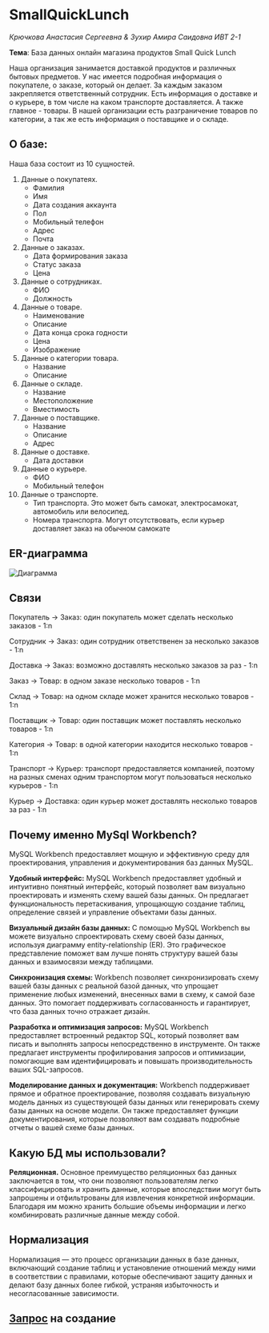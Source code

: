 # SmallQuickLunch
_Крючкова Анастасия Сергеевна & Зухир Амира Саидовна ИВТ 2-1_

__Тема__: База данных онлайн магазина продуктов Small Quick Lunch

Наша организация занимается доставкой продуктов и различных бытовых предметов. У нас имеется подробная информация о покупателе, о заказе, который он делает. За каждым заказом закрепляется ответственный сотрудник. Есть информация о доставке и о курьере, в том числе на каком транспорте доставляется. А также главное - товары. В нашей организации есть разграничение товаров по категории, а так же есть информация о поставщике и о складе.

## О базе:
Наша база состоит из 10 сущностей.
 1. Данные о покупатеях.
       - Фамилия
       - Имя
       - Дата создания аккаунта
       - Пол
       - Мобильный телефон
       - Адрес
       - Почта
 2. Данные о заказах.
       - Дата формирования заказа
       - Статус заказа
       - Цена
 3. Данные о сотрудниках.
       - ФИО
       - Должность
 4. Данные о товаре.
       - Наименование
       - Описание
       - Дата конца срока годности
       - Цена
       - Изображение
 5. Данные о категории товара.
       - Название
       - Описание
 6. Данные о складе.
       - Название
       - Местоположение
       - Вместимость
 7. Данные о поставщике.
       - Название
       - Описание
       - Адрес
 8. Данные о доставке.
       - Дата доставки
 9. Данные о курьере.
       - ФИО
       - Мобильный телефон
 10. Данные о транспорте.
       - Тип транспорта. Это может быть самокат, электросамокат, автомобиль или велосипед.
       - Номера транспорта. Могут отсутствовать, если курьер доставляет заказ на обычном самокате

## ER-диаграмма
![Диаграмма](https://github.com/nestessia/SmallQuickLunch/assets/99599865/742905ce-e23a-4e67-b934-8ddde61aaff1)

## Связи
Покупатель → Заказ: один покупатель может сделать несколько заказов - 1:n

Сотрудник → Заказ: один сотрудник ответственен за несколько заказов - 1:n

Доставка → Заказ: возможно доставлять несколько заказов за раз - 1:n

Заказ → Товар: в одном заказе несколько товаров - 1:n

Склад → Товар: на одном складе может хранится несколько товаров - 1:n

Поставщик → Товар: один поставщик может поставлять несколько товаров - 1:n

Категория → Товар: в одной категории находится несколько товаров - 1:n

Транспорт → Курьер: транспорт предоставляется компанией, поэтому на разных сменах одним транспортом могут пользоваться несколько курьеров - 1:n

Курьер → Доставка: один курьер может доставлять несколько товаров за раз - 1:n

## Почему именно MySql Workbench?

MySQL Workbench предоставляет мощную и эффективную среду для проектирования, управления и документирования баз данных MySQL.

__Удобный интерфейс:__ MySQL Workbench предоставляет удобный и интуитивно понятный интерфейс, который позволяет вам визуально проектировать и изменять схему вашей базы данных. Он предлагает функциональность перетаскивания, упрощающую создание таблиц, определение связей и управление объектами базы данных.

__Визуальный дизайн базы данных:__ С помощью MySQL Workbench вы можете визуально спроектировать схему своей базы данных, используя диаграмму entity-relationship (ER). Это графическое представление поможет вам лучше понять структуру вашей базы данных и взаимосвязи между таблицами.

__Синхронизация схемы:__ Workbench позволяет синхронизировать схему вашей базы данных с реальной базой данных, что упрощает применение любых изменений, внесенных вами в схему, к самой базе данных. Это помогает поддерживать согласованность и гарантирует, что база данных точно отражает дизайн.

__Разработка и оптимизация запросов:__ MySQL Workbench предоставляет встроенный редактор SQL, который позволяет вам писать и выполнять запросы непосредственно в инструменте. Он также предлагает инструменты профилирования запросов и оптимизации, помогающие вам идентифицировать и повышать производительность ваших SQL-запросов.

__Моделирование данных и документация:__ Workbench поддерживает прямое и обратное проектирование, позволяя создавать визуальную модель данных из существующей базы данных или генерировать схему базы данных на основе модели. Он также предоставляет функции документирования, которые позволяют вам создавать подробные отчеты о вашей схеме базы данных.

## Какую БД мы использовали? 
__Реляционная.__
Основное преимущество реляционных баз данных заключается в том, что они позволяют пользователям легко классифицировать и хранить данные, которые впоследствии могут быть запрошены и отфильтрованы для извлечения конкретной информации. Благодаря им можно хранить большие объемы информации и легко комбинировать различные данные между собой. 

## Нормализация
Нормализация — это процесс организации данных в базе данных, включающий создание таблиц и установление отношений между ними в соответствии с правилами, которые обеспечивают защиту данных и делают базу данных более гибкой, устраняя избыточность и несогласованные зависимости.

## [Запрос](https://github.com/nestessia/SmallQuickLunch/blob/main/create.sql) на создание


